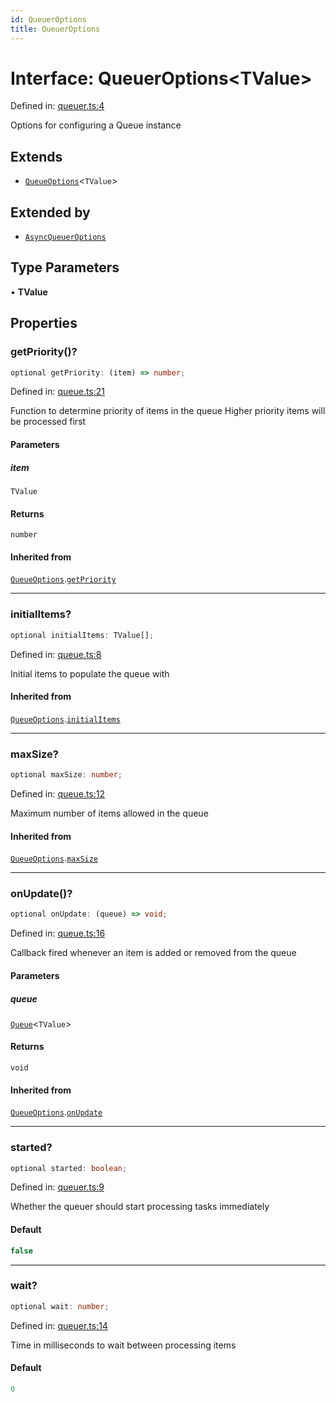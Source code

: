 ```yaml
---
id: QueuerOptions
title: QueuerOptions
---
```


<!-- DO NOT EDIT: this page is autogenerated from the type comments -->

# Interface: QueuerOptions\<TValue\>

Defined in: [queuer.ts:4](https://github.com/TanStack/bouncer/blob/main/packages/pacer/src/queuer.ts#L4)

Options for configuring a Queue instance

## Extends

- [`QueueOptions`](queueoptions.md)\<`TValue`\>

## Extended by

- [`AsyncQueuerOptions`](asyncqueueroptions.md)

## Type Parameters

• **TValue**

## Properties

### getPriority()?

```ts
optional getPriority: (item) => number;
```

Defined in: [queue.ts:21](https://github.com/TanStack/bouncer/blob/main/packages/pacer/src/queue.ts#L21)

Function to determine priority of items in the queue
Higher priority items will be processed first

#### Parameters

##### item

`TValue`

#### Returns

`number`

#### Inherited from

[`QueueOptions`](queueoptions.md).[`getPriority`](QueueOptions.md#getpriority)

***

### initialItems?

```ts
optional initialItems: TValue[];
```

Defined in: [queue.ts:8](https://github.com/TanStack/bouncer/blob/main/packages/pacer/src/queue.ts#L8)

Initial items to populate the queue with

#### Inherited from

[`QueueOptions`](queueoptions.md).[`initialItems`](QueueOptions.md#initialitems)

***

### maxSize?

```ts
optional maxSize: number;
```

Defined in: [queue.ts:12](https://github.com/TanStack/bouncer/blob/main/packages/pacer/src/queue.ts#L12)

Maximum number of items allowed in the queue

#### Inherited from

[`QueueOptions`](queueoptions.md).[`maxSize`](QueueOptions.md#maxsize)

***

### onUpdate()?

```ts
optional onUpdate: (queue) => void;
```

Defined in: [queue.ts:16](https://github.com/TanStack/bouncer/blob/main/packages/pacer/src/queue.ts#L16)

Callback fired whenever an item is added or removed from the queue

#### Parameters

##### queue

[`Queue`](../classes/queue.md)\<`TValue`\>

#### Returns

`void`

#### Inherited from

[`QueueOptions`](queueoptions.md).[`onUpdate`](QueueOptions.md#onupdate)

***

### started?

```ts
optional started: boolean;
```

Defined in: [queuer.ts:9](https://github.com/TanStack/bouncer/blob/main/packages/pacer/src/queuer.ts#L9)

Whether the queuer should start processing tasks immediately

#### Default

```ts
false
```

***

### wait?

```ts
optional wait: number;
```

Defined in: [queuer.ts:14](https://github.com/TanStack/bouncer/blob/main/packages/pacer/src/queuer.ts#L14)

Time in milliseconds to wait between processing items

#### Default

```ts
0
```
